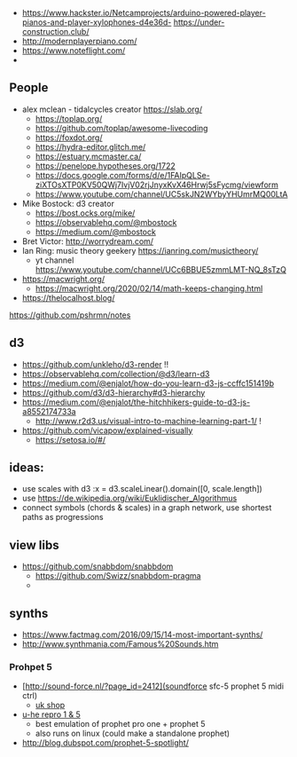 
- https://www.hackster.io/Netcamprojects/arduino-powered-player-pianos-and-player-xylophones-d4e36d- https://under-construction.club/
- http://modernplayerpiano.com/
- https://www.noteflight.com/
- 
## People

- alex mclean - tidalcycles creator https://slab.org/
  - https://toplap.org/
  - https://github.com/toplap/awesome-livecoding
  - https://foxdot.org/
  - https://hydra-editor.glitch.me/
  - https://estuary.mcmaster.ca/
  - https://penelope.hypotheses.org/1722
  - https://docs.google.com/forms/d/e/1FAIpQLSe-ziXTOsXTP0KV50QWj7IvjV02rjJnyxKvX46Hrwj5sFycmg/viewform
  - https://www.youtube.com/channel/UC5skJN2WYbyYHUmrMQ00LtA
- Mike Bostock: d3 creator
  - https://bost.ocks.org/mike/
  - https://observablehq.com/@mbostock
  - https://medium.com/@mbostock
- Bret Victor: http://worrydream.com/
- Ian Ring: music theory geekery https://ianring.com/musictheory/
  - yt channel https://www.youtube.com/channel/UCc6BBUE5zmmLMT-NQ_8sTzQ
- https://macwright.org/
  - https://macwright.org/2020/02/14/math-keeps-changing.html
- https://thelocalhost.blog/

https://github.com/pshrmn/notes

## d3

- https://github.com/unkleho/d3-render !!
- https://observablehq.com/collection/@d3/learn-d3
- https://medium.com/@enjalot/how-do-you-learn-d3-js-ccffc151419b
- https://github.com/d3/d3-hierarchy#d3-hierarchy
- https://medium.com/@enjalot/the-hitchhikers-guide-to-d3-js-a8552174733a
  - http://www.r2d3.us/visual-intro-to-machine-learning-part-1/ !
- https://github.com/vicapow/explained-visually
  - https://setosa.io/#/

## ideas:

- use scales with d3 :x = d3.scaleLinear().domain([0, scale.length])
- use https://de.wikipedia.org/wiki/Euklidischer_Algorithmus
- connect symbols (chords & scales) in a graph network, use shortest paths as progressions

## view libs
- https://github.com/snabbdom/snabbdom
  - https://github.com/Swizz/snabbdom-pragma
  - 


## synths

- https://www.factmag.com/2016/09/15/14-most-important-synths/
- http://www.synthmania.com/Famous%20Sounds.htm

### Prohpet 5

- [http://sound-force.nl/?page_id=2412](soundforce sfc-5 prophet 5 midi ctrl)
  - [uk shop](https://www.signalsounds.com/catalogsearch/result/?q=SoundForce)
- [u-he repro 1 & 5](https://u-he.com/products/repro/)
  - best emulation of prophet pro one + prophet 5
  - also runs on linux (could make a standalone prophet)
- http://blog.dubspot.com/prophet-5-spotlight/